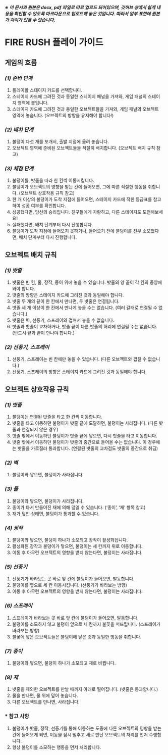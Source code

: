 ___※ 이 문서의 원본은 docx, pdf 파일로 따로 업로드 되어있으며, 깃허브 상에서 쉽게 내용을 확인할 수 있도록 마크다운으로 업로드해 놓은 것입니다. 따라서 일부 표현에 원본가 차이가 있을 수 있습니다.___

# FIRE RUSH 플레이 가이드

## 게임의 흐름

### _(1) 준비 단계_
1. 플레이할 스테이지 카드를 선택합니다.
2. 스테이지 카드에 그려진 것과 동일한 스테이지 패널을 가져와, 게임 패널의 스테이지 영역에 붙입니다.
3. 스테이지 카드에 그려진 것과 동일한 오브젝트들을 가져와, 게임 패널의 오브젝트 영역에 놓습니다. (오브젝트의 방향을 유지해야 합니다!)

### _(2) 배치 단계_
1. 불덩이 다섯 개를 포개서, 출발 지점에 올려 놓습니다.
2. 오브젝트 영역에 준비된 오브젝트들을 적절히 배치합니다. (오브젝트 배치 규칙 참고)

### _(3) 채점 단계_
1. 불덩이를, 밧줄을 따라 한 칸씩 이동시킵니다.
2. 불덩이가 오브젝트의 영향을 받는 칸에 들어오면, 그에 따른 적절한 행동을 취합니다. (오브젝트 상호작용 규칙 참고)
3. 한 개 이상의 불덩이가 도착 지점에 들어오면, 스테이지 카드에 적힌 등급표를 참고하여 성공 여부를 확인합니다.
  1. 성공했다면, 당신의 승리입니다. 친구들에게 자랑하고, 다른 스테이지도 도전해보세요!
  2. 실패했다면, 배치 단계부터 다시 진행합니다.
4. 불덩이가 도착 지점에 들어오지 못하거나, 들어오기 전에 불덩이를 전부 소모했다면, 배치 단계부터 다시 진행합니다.


## 오브젝트 배치 규칙

### _(1) 밧줄_
1. 밧줄은 빈 칸, 물, 장작, 종이 위에 놓을 수 있습니다. 밧줄의 양 끝이 각 칸의 중앙에 와야 합니다.
2. 밧줄의 방향은 스테이지 카드에 그려진 것과 동일해야 합니다.
3. 밧줄 두 개의 끝이 한 칸에서 만나면, 두 밧줄은 연결됩니다.
4. 밧줄 세 개 이상이 한 칸에서 만나게 놓을 수는 없습니다. (여러 갈래로 연결될 수 없습니다.)
5. 밧줄은 벽, 선풍기, 스프레이와 겹쳐서 놓을 수 없습니다.
6. 밧줄과 밧줄이 교차하거나, 밧줄 끝이 다른 밧줄의 허리에 연결될 수는 없습니다. (반드시 끝과 끝이 만나야 합니다.)

### _(2) 선풍기, 스프레이_
1. 선풍기, 스프레이는 빈 칸에만 놓을 수 있습니다. (다른 오브젝트와 겹칠 수 없습니다.)
2. 선풍기, 스프레이의 방향은 스테이지 카드에 그려진 것과 동일해야 합니다.


## 오브젝트 상호작용 규칙

### _(1) 밧줄_
1. 불덩이는 연결된 밧줄을 타고 한 칸씩 이동합니다.
2. 밧줄을 타고 이동하던 불덩이가 밧줄 끝에 도달하면, 불덩이는 사라집니다. (다른 밧줄과 연결되지 않은 경우)
3. 밧줄 밖에서 이동하던 불덩이가 밧줄 끝에 닿으면, 다시 밧줄을 타고 이동합니다.
4. 밧줄 밖에서 이동하던 불덩이가 밧줄의 중간으로 들어올 수는 없습니다. 이 경우에는 밧줄을 가로질러 통과합니다. (연결된 밧줄의 교차점도 밧줄의 중간으로 취급)

### _(2) 벽_
1. 불덩이와 닿으면, 불덩이가 사라집니다.

### _(3) 물_
1. 불덩이와 닿으면, 불덩이가 사라집니다.
2. 종이가 타서 만들어진 재에 의해 덮일 수 있습니다. (‘종이’, ‘재’ 항목 참고)
3. 재가 덮인 상태면, 불덩이가 통과할 수 있습니다.

### _(4) 장작_
1. 불덩이와 닿으면, 불덩이 하나가 소모되고 장작이 활성화됩니다.
2. 활성화된 장작과 불덩이가 닿으면, 불덩이는 세 칸까지 위로 이동합니다.
3. 이동 후 아무런 오브젝트의 영향을 받지 않는다면, 불덩이는 사라집니다.

### _(5) 선풍기_
1. 선풍기가 바라보는 곳 바로 앞 칸에 불덩이가 들어오면, 발동합니다.
2. 불덩이를 옆으로 세 칸 이동시킵니다. (선풍기가 바라보는 방향)
3. 이동 후 아무런 오브젝트의 영향을 받지 않는다면, 불덩이는 사라집니다.

### _(6) 스프레이_
1. 스프레이가 바라보는 곳 바로 앞 칸에 불덩이가 들어오면, 발동합니다.
2. 불덩이를 소모하지 않고 불덩이 옆으로 세 칸까지 불꽃을 퍼뜨립니다. (스프레이가 바라보는 방향)
3. 불꽃에 닿은 오브젝트들은 불덩이에 닿은 것과 동일한 행동을 취합니다.

### _(7) 종이_
1. 불덩이와 닿으면, 불덩이 하나가 소모되고 재로 바뀝니다.

### _(8) 재_
1. 밧줄을 제외한 오브젝트를 만날 때까지 아래로 떨어집니다. (밧줄은 통과합니다.)
2. 물을 만나면, 물 위에 덮어 놓습니다.
3. 다른 오브젝트를 만나면, 사라집니다.

### * 참고 사항
1. 불덩이가 밧줄, 장작, 선풍기를 통해 이동하는 도중에 다른 오브젝트의 영향을 받는 칸에 들어오게 되면, 이동을 잠시 멈추고 새로 만난 오브젝트의 처리를 먼저 수행합니다.
2. 항상 불덩이를 소모하는 행동을 먼저 처리합니다.
